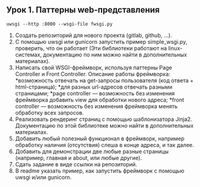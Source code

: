 ## Урок 1. Паттерны web-представления
`uwsgi --http :8000 --wsgi-file fwsgi.py`

1. Создать репозиторий для нового проекта (gitlab, github, ...).
2. С помощью uwsgi или gunicorn запустить пример simple_wsgi.py, проверить, что он работает (Эти библиотеки работают на linux-системах, документацию по ним можно найти в дополнительных материалах).
3. Написать свой WSGI-фреймворк, используя паттерны Page Controller и Front Controller. 
   Описание работы фреймворка:
    *возможность отвечать на get-запросы пользователя (код ответа + html-страница);
    *для разных url-адресов отвечать разными страницами;
    *page controller — возможность без изменения фреймворка добавить view для обработки нового адреса;
    *front controller — возможность без изменения фреймворка менять обработку всех запросов.
4. Реализовать рендеринг страниц с помощью шаблонизатора Jinja2. Документацию по этой библиотеке можно найти в дополнительных материалах.
5. Добавить любый полезный функционал в фреймворк, например обработку наличия (отсутствия) слеша в конце адреса, и так далее.
6. Добавить для демонстрации две любые разные страницы (например, главная и about, или любые другие).
7. Сдать задание в виде ссылки на репозиторий.
8. В readme указать пример, как запустить фреймворк с помощью uwsgi и/или gunicorn.

